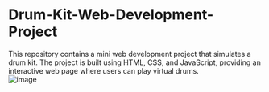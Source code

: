 # Drum-Kit-Web-Development-Project
This repository contains a mini web development project that simulates a drum kit. The project is built using HTML, CSS, and JavaScript, providing an interactive web page where users can play virtual drums.
<br>
![image](https://github.com/Mukul-MV/Drum-Kit-Web-Development-Project/assets/105171679/0d5d055d-7cc6-43c8-bee0-f0f44c9e1e2e)
